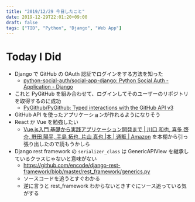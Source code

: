 ```yaml
---
title: "2019/12/29 今日したこと"
date: 2019-12-29T22:01:20+09:00
draft: false
tags: ["TID", "Python", "Django", "Web App"]
---
```


# Today I Did

* Django で GitHub の OAuth 認証でログインをする方法を知った
    * [python\-social\-auth/social\-app\-django: Python Social Auth \- Application \- Django](https://github.com/python-social-auth/social-app-django)
* これと PyGitHub を組み合わせて、ログインしてそのユーザーのリポジトリを取得するのに成功
    * [PyGithub/PyGithub: Typed interactions with the GitHub API v3](https://github.com/PyGithub/PyGithub)
* GitHub API を使ったアプリケーションが作れるようになりそう
* React か Vue を勉強したい
    * [Vue\.js入門 基礎から実践アプリケーション開発まで \| 川口 和也, 喜多 啓介, 野田 陽平, 手島 拓也, 片山 真也 \|本 \| 通販 \| Amazon](https://www.amazon.co.jp/exec/obidos/ASIN/4297100916/shinyorke0906-22/) を本棚から引っ張り出したので読もうかしら
* Django rest framework の `serializer_class` は GenericAPIView を継承しているクラスじゃないと意味がない
    * https://github.com/encode/django-rest-framework/blob/master/rest_framework/generics.py
    * ソースコードを追うとすぐわかる
    * 逆に言うと rest_framework わからないときすぐにソース追っている気がする
